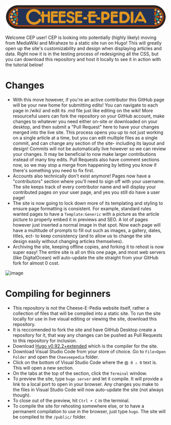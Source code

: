 ![image](static/UI/CEPLogo.png)

Welcome CEP user! CEP is looking into potentially (highly likely) moving from MediaWiki and Miraheze to a static site run on Hugo! This will greatly open up the site's customizability and design when displaying articles and data. Right now it is in the testing process of redesigning all the CSS, but you can download this repository and host it locally to see it in action with the tutorial below!

# Changes
- With this move however, if you're an active contributor this GitHub page will be your new home for submitting edits! You can navigate to each page in /wiki/ and edit its .md file just like editing on the wiki! More resourceful users can fork the repository on your GitHub account, make changes to whatever you need either on-site or downloaded on your desktop, and then submit a "Pull Request" here to have your changes merged into the live site. This process opens you up to not just working on a single article at a time, but you can edit multiple files as a single commit, and can change any section of the site- including its layout and design! Commits will not be automatically live however so we can review your changes. It may be beneficial to now make larger contributions instead of many tiny edits. Pull Requests also have comment sections now, so we may stop a merge from happening by letting you know if there's something you need to fix first.
- Accounts also technically don't exist anymore! Pages now have a "contributors" section where you'll need to sign off with your username. The site keeps track of every contributor name and will display your contributed pages on your user page, and yes you still do have a user page!
- The site is now going to lock down more of its templating and styling to ensure page formatting is consistent. For example, standard rules wanted pages to have a ``Template:Generic`` with a picture as the article picture to properly embed it in previews and SEO. A lot of pages however just inserted a normal image in that spot. Now each page will have a multitude of prompts to fill out such as images, a gallery, dates, titles, ect- to keep consistency (and to allow us to change the site design easily without changing articles themselves).
- Archiving the site, keeping offline copies, and forking it to rehost is now super easy! The entire site is all on this one page, and most web servers (like DigitalOcean) will auto-update the site straight from your GitHub fork for almost 0 cost.

![image](https://github.com/user-attachments/assets/d136817e-c93d-4c26-9215-12bad3eb579e)

# Compiling for beginners
- This repository is not the Cheese-E-Pedia website itself, rather a collection of files that will be compiled into a static site. To run the site locally for use in live visual editing or viewing the site, download this repository.
- It is reccomended to fork the site and have GitHub Desktop create a repository for it, that way any changes can be pushed as Pull Requests to this repository for inclusion.
- Download [Hugo v0.92.2+extended](https://github.com/gohugoio/hugo/releases/tag/v0.92.2) which is the compiler for the site.
- Download Visual Studio Code from your store of choice. Go to ``File>Open Folder`` and open the ``Cheeseepedia`` folder.
- Click on the bottom of Visual Studio Code where the ``⨂ 0 ⚠ 0`` text is. This will open a new section.
- On the tabs at the top of the section, click the ``Terminal`` window.
- To preview the site, type ``hugo server`` and let it compile. It will provide a link to a local port to open in your browser. Any changes you make to the files in Visual Studio Code will now auto-update the site (not always though).
- To close out of the preview, hit ``Ctrl + C`` in the terminal.
- To compile the site for rehosting somewhere else, or to have a permanent compilation to use in the browser, just type ``hugo``. The site will be compiled to the ``/public/`` folder.
